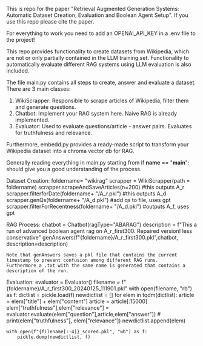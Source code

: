 This is repo for the paper "Retrieval Augmented Generation Systems: Automatic Dataset Creation, Evaluation and Boolean Agent Setup". If you use this repo please cite the paper.

For everything to work you need to add an OPENAI_API_KEY in a .env file to the project!

This repo provides functionality to create datasets from Wikipedia, which are not or only partially contained in the LLM training set. 
Functionality to automatically evaluate different RAG systems using LLM evaluation is also included. 

The file main.py contains all steps to create, answer and evaluate a dataset. 
There are 3 main classes: 

1. WikiScrapper: Responsible to scrape articles of Wikipedia, filter them and generate questions.  
2. Chatbot: Implement your RAG system here. Naive RAG is already implemented. 
3. Evaluator: Used to evaluate questions/article - answer pairs. Evaluates for truthfulness and relevance. 


Furthermore, embedd.py provides a ready-made script to transform your Wikipedia dataset into a chroma vector db for RAG. 

Generally reading everything in main.py starting from if __name__ == "__main__": should give you a good understanding of the process.

Dataset Creation:
    foldername= "wikirag"
    scrapper = WikiScrapper(path = foldername)
    scrapper.scrapeAndSaveArticles(n=200) #this outputs A_r
    scrapper.filterforDate(foldername+ "/A_r.pkl") #this outputs A_d
    scrapper.genQs(foldername+ "/A_d.pkl") #add qs to file, uses gpt
    scrapper.filterForRecentness(foldername+ "/A_d.pkl") #outputs A_f, uses gpt


RAG Process:
    chatbot = Chatbot(ragType="ABARAG")
    description = f"This a run of advanced boolean agent rag on A_r_first300. Repaired version! less conservative"
    genAnswers(f"{foldername}/A_r_first300.pkl",chatbot, description=description)
    
    Note that genAnswers saves a pkl file that contains the current timestamp to prevent confusion among different RAG runs.
    Furthermore a .txt with the same name is generated that contains a description of the run. 

Evaluation:
    evaluator = Evaluator()
    filename = f"{foldername}/A_r_first300_20240125_111901.pkl"
    with open(filename, "rb") as f:
        dictlist = pickle.load(f)
    newdictlist = []
    for elem in tqdm(dictlist):
        article = elem["title"] + elem["content"]
        article = article[:15000]
        elem["truthfulness"],elem["relevance"] = evaluator.evaluate(elem["question"],article,elem["answer"])
        # print(elem["truthfulness"], elem["relevance"])
        newdictlist.append(elem)
    
    with open(f"{filename[:-4]}_scored.pkl", "wb") as f:
        pickle.dump(newdictlist, f)



